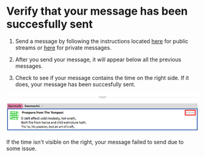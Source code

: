 # Verify that your message has been succesfully sent

1. Send a message by following the instructions located [here](/help/send-a-stream-message)
for public streams or [here](/help/send-a-private-message) for private messages.

2. After you send your message, it will appear below all the previous messages.

3. Check to see if your message contains the time on the right side.
If it does, your message has been succesfully sent.

![Message time](/static/images/help/message-exact-time.png)

If the time isn't visible on the right, your message failed to send due to some issue.
